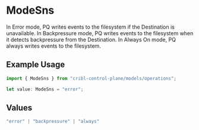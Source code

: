 # ModeSns

In Error mode, PQ writes events to the filesystem if the Destination is unavailable. In Backpressure mode, PQ writes events to the filesystem when it detects backpressure from the Destination. In Always On mode, PQ always writes events to the filesystem.

## Example Usage

```typescript
import { ModeSns } from "cribl-control-plane/models/operations";

let value: ModeSns = "error";
```

## Values

```typescript
"error" | "backpressure" | "always"
```